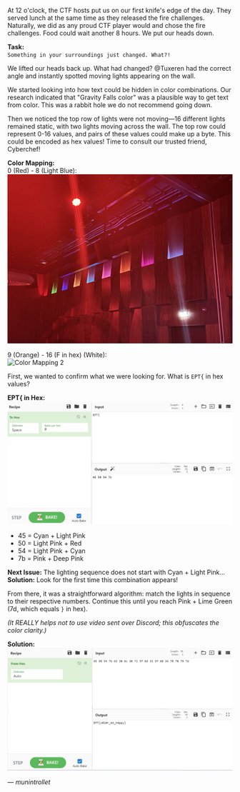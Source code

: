 
At 12 o'clock, the CTF hosts put us on our first knife's edge of the day. They served lunch at the same time as they released the fire challenges. Naturally, we did as any proud CTF player would and chose the fire challenges. Food could wait another 8 hours. We put our heads down.

**Task:**  
`Something in your surroundings just changed. What?!`

We lifted our heads back up. What had changed? @Tuxeren had the correct angle and instantly spotted moving lights appearing on the wall.

We started looking into how text could be hidden in color combinations. Our research indicated that "Gravity Falls color" was a plausible way to get text from color. This was a rabbit hole we do not recommend going down.

Then we noticed the top row of lights were not moving—16 different lights remained static, with two lights moving across the wall. The top row could represent 0-16 values, and pairs of these values could make up a byte. This could be encoded as hex values! Time to consult our trusted friend, Cyberchef!

**Color Mapping:**  
0 (Red) - 8 (Light Blue):  
![Color Mapping 1](./Images/20241108232006.png)

9 (Orange) - 16 (F in hex) (White):  
![Color Mapping 2](./Images/0241108232037.png)

First, we wanted to confirm what we were looking for. What is `EPT{` in hex values?

**EPT{ in Hex:**  
![EPT Hex](./Images/20241108225338.png)

* 45 = Cyan + Light Pink  
* 50 = Light Pink + Red  
* 54 = Light Pink + Cyan  
* 7b = Pink + Deep Pink  

**Next Issue:** The lighting sequence does not start with Cyan + Light Pink...  
**Solution:** Look for the first time this combination appears!

From there, it was a straightforward algorithm: match the lights in sequence to their respective numbers. Continue this until you reach Pink + Lime Green (7d, which equals `}` in hex).  

*(It REALLY helps not to use video sent over Discord; this obfuscates the color clarity.)*

**Solution:**  
![Solution Image](./Images/20241108231132.png)

— *munintrollet*

